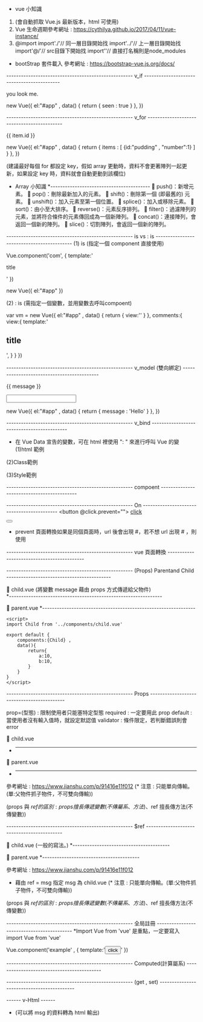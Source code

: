 * vue 小知識

1. <script src="https://cdn.jsdelivr.net/npm/vue/dist/vue.js"></script> (會自動抓取 Vue.js 最新版本，html 可使用)
2. Vue 生命週期參考網址 : https://cythilya.github.io/2017/04/11/vue-instance/
3. @import
import'./'// 同一層目錄開始找
import'../'// 上一層目錄開始找
import'@/'// src目錄下開始找
import''// 直接打名稱則是node_modules


* bootStrap 套件載入
參考網址 : https://bootstrap-vue.js.org/docs/






----------------------------------------------------  v_if  -------------------------------------------
<div id="app">
    <p v-if="seen">you look me.</p>
</div>

new Vue({
    el:"#app" ,
    data() {
        return {
            seen : true
        }
    },
})

----------------------------------------------------  v_for  -------------------------------------------
<div id="app">
    <p v-for="(item, index) in items" :key="index">
        {{ item.id }}
    </p>
</div>

new Vue({
    el:"#app" ,
    data() {
        return {
            items : [
                {id:"pudding" , "number":1}
            ]
        }
    },
})

(建議最好每個 for 都設定 key，假如 array 更動時，資料不會更著陣列一起更新，如果設定 key 時，資料就會自動更動到該欄位)

 * Array 小知識
  *-----------------------------------------
	push()：新增元素。
	pop()：刪除最新加入的元素。
	shift()：刪除第一個 (即最舊的) 元素。
	unshift()：加入元素至第一個位置。
	splice()：加入或移除元素。
	sort()：由小至大排序。
	reverse()：元素反序排列。
	filter()：過濾陣列的元素，並將符合條件的元素傳回成為一個新陣列。
	concat()：連接陣列，會返回一個新的陣列。
	slice()：切割陣列，會返回一個新的陣列。


----------------------------------------------------  is vs : is  -------------------------------------------
(1) is (指定一個 component 直接使用)
<div id="app">
    <div is="com"></div>
</div>

Vue.component('com', {
    template:'<p> title </p>'
})

new Vue({
    el:"#app"
})

(2) : is (需指定一個變數，並用變數去呼叫compoent)
<div id="app">
    <div :is="view"></div>
</div>

var vm = new Vue({
    el:"#app" ,
    data() {
        return {
            view:''
        }
    },
    comments:{
        view:{
            template:'<h2> title </h2>',
        }
    }
})


----------------------------------------------------  v_model (雙向綁定)  -------------------------------------------
<div id="app">
    <p>{{ message }}</p>
    <input v-model="message">
</div>

new Vue({
    el:"#app" ,
    data() {
        return {
            message : 'Hello'
        }
    },
})


----------------------------------------------------  v_bind  -------------------------------------------
* 在 Vue Data 宣告的變數，可在 html 裡使用 ": " 來進行呼叫 Vue 的變
(1)html 範例

(2)Class範例

(3)Style範例


----------------------------------------------------  compoent  -------------------------------------------



----------------------------------------------------  On  -------------------------------------------
<button @click.prevent="">
    <a href="#"> click </a>
</button>

<button v-on:click.prevent="handle"></button>
* prevent 頁面轉換如果是同個頁面時，url 後會出現 #，若不想 url 出現 # ，則使用


----------------------------------------------------  vue 頁面轉換  -------------------------------------------




----------------------------------------------------  (Props) Parentand Child  -------------------------------------------

	child.vue (將變數 message 藉由 props 方式傳遞給父物件)\
  *---------------------------------------------------------------
    <template>
        <h5>{{ message }}</h5>
    </template>
    <script>
      export default {
        props:['message']
      }
    </script>
    
    
    
	parent.vue
  *---------------------------------------------------------------
    <template>
      <div>
        <p>This is Parent.</p>
        <child message='Text'></child>
        <child :message='a'></child>
      </div>
    </template>

    <script>
    import Child from '../components/child.vue'

    export default {
        components:{Child} , 
        data(){
            return{
                a:10,
                b:10,
            }
        }
    }
    </script>

---------------------------------------------------- Props -------------------------------------------

prop=(型態) : 限制使用者只能塞特定型態
required : 一定要用此 prop
default : 當使用者沒有輸入值時，就設定默認值
validator : 條件限定，若判斷錯誤則會error


	child.vue 
  * ---------------------------------------------------------------

<template>
    <div>
        <span>Message : {{propA}}</span>
        <span>Message : {{propB}}</span>
        <span>Message : {{propF}}</span>
    </div>
</template>

<script>
export default {
    props:{
        propA:Number,
        propB:[String , Number],
        propC:{
            type:String , 
            //required: true
        },
        propD:{
            type:Number,
            default:100
        },
        propE:{
            type:Object,
            default()
            {
                return {message: 'hello'}
            }
        },
        propF:{
            validator(value)
            {
                return value > 10
            }
        }
    }
}
</script>

	parent.vue 
  * ---------------------------------------------------------------
  <template>
    <div id="app">
      <child :propA='10' propB="20" :propF="100"></child>
    </div>
  </template>

  <script>
  import Child from './Child.vue'

  export default {
      name: 'app',
      components:{Child},

  }
  </script>


參考網址 : https://www.jianshu.com/p/91416e11f012
(* 注意 : 只能單向傳輸。(單:父物件抓子物件，不可雙向傳輸))

(props 與 $ref的區別 : 
props 擅長傳遞變數(不傳屬系、方法)、$ref 擅長傳方法(不傳變數))



----------------------------------------------------  $ref  -------------------------------------------
  
	child.vue (一般的寫法。)
  *----------------------------------------
  <template>
      <h5>{{ message }}</h5>
  </template>
  <script>
    export default {
      data(){
          return{
              message : ''
          }
      },
      methods:{
          getMessage(m)
          {
              this.message = m;
          }
      }
    }
  </script>



	parent.vue
  *----------------------------------------
  <template>
    <div>
      <p> 我是父組件 !! </p>
      <child ref="msg"></child>
    </div>
  </template>

  <script>
  import Child from './Child.vue'

  export default {
      components:{Child},
      mounted:function()
      {
          console.log(this.$refs.msg);
          this.$refs.msg.getMessage('我是子組件 !!');
      }
  }
  </script>

參考網址 : https://www.jianshu.com/p/91416e11f012

* 藉由 ref = msg 指定 msg 為 child.vue
(* 注意 : 只能單向傳輸。(單:父物件抓子物件，不可雙向傳輸))

(props 與 $ref的區別 : 
props 擅長傳遞變數(不傳屬系、方法)、$ref 擅長傳方法(不傳變數))


----------------------------------------------------  全局註冊  -------------------------------------------
*Import Vue from 'vue' 是重點，一定要寫入
import Vue from 'vue'

Vue.component('example' , {
  template:'<button> click </button>'
})


----------------------------------------------------  Computed(計算屬系)  -------------------------------------------
<template>
  <div id="app">
    <p>{{ message }}</p>
    <p>反轉訊息：{{reversedMessage}}</p>
  </div>
</template>

<script>
export default {
  data(){
    return{
      message : 'Hello World!'
    }
  },
  computed: {
    reversedMessage() {
      return this.message.split('').reverse().join('');
    }
  },
}
</script>


----------------------------------------------------  (get , set)  -------------------------------------------

<template>
  <div id="app">
    <button v-on:click="handle()"> click </button>

    {{ fullName }}
  </div>
</template>

<script>
export default {
  data(){
    return{
      firstName: 'Bill',
      lastName: 'Chen'
    }
  },
  computed: {
    fullName :{
      set(value){
        var name = value.split(' ');
        this.firstName = name[0];
        this.lastName = name[1];
      },
      get(){
        return this.firstName + " , " + this.lastName;
      }
    }, 
  },
  methods:{
    handle()
    {
      this.fullName = 'Gary Lu';
    }
  }
}
</script>



------ v-Html ------

* (可以將 msg 的資料轉為 html 輸出)
<template>
  <div id="app">
      <div v-html='msg'></div>
  </div>
</template>

<script>
import Vue from 'vue'

export default
{
    data(){
        return{
            msg : '<div style=color:red;> content </div>'
        }
    }
}

